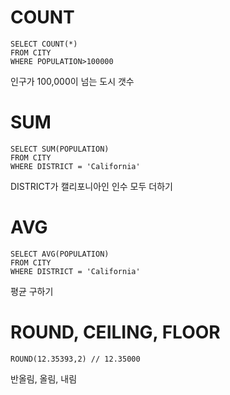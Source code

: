 # COUNT
```
SELECT COUNT(*)
FROM CITY
WHERE POPULATION>100000
```
인구가 100,000이 넘는 도시 갯수

# SUM
```
SELECT SUM(POPULATION)
FROM CITY
WHERE DISTRICT = 'California'
```
DISTRICT가 캘리포니아인 인수 모두 더하기

# AVG
```
SELECT AVG(POPULATION)
FROM CITY
WHERE DISTRICT = 'California'
```
평균 구하기

# ROUND, CEILING, FLOOR
```
ROUND(12.35393,2) // 12.35000
```
반올림, 올림, 내림
